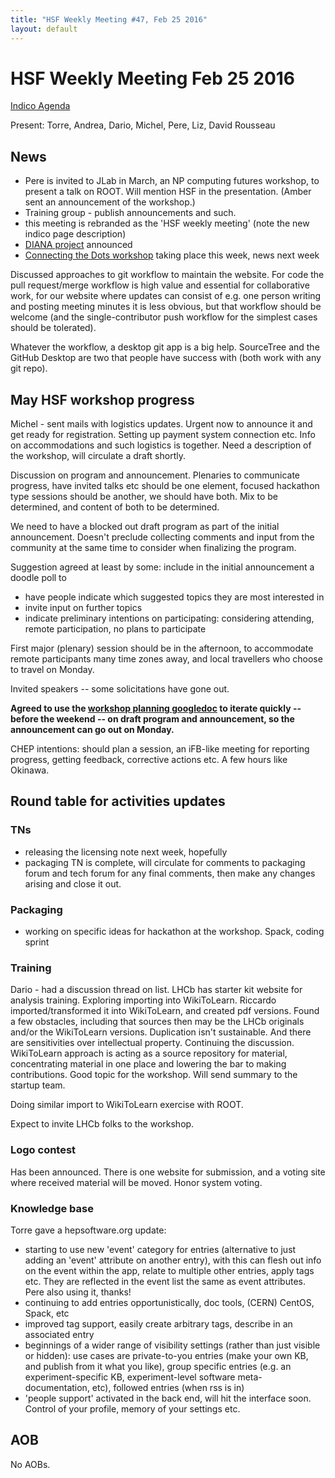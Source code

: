 ```yaml
---
title: "HSF Weekly Meeting #47, Feb 25 2016"
layout: default
---
```


# HSF Weekly Meeting Feb 25 2016

[Indico Agenda](https://indico.cern.ch/event/503373/)

Present: Torre, Andrea, Dario, Michel, Pere, Liz, David Rousseau

## News

- Pere is invited to JLab in March, an NP computing futures workshop, to present a talk on ROOT. Will mention HSF in the presentation. (Amber sent an announcement of the workshop.)
- Training group - publish announcements and such. 
- this meeting is rebranded as the 'HSF weekly meeting' (note the new indico page description)
- [DIANA project](http://diana-hep.org) announced
- [Connecting the Dots workshop](https://indico.hephy.oeaw.ac.at/event/86/) taking place this week, news next week

Discussed approaches to git workflow to maintain the website. For code the pull request/merge workflow is high value and essential for collaborative work, for our website where updates can consist of e.g. one person writing and posting meeting minutes it is less obvious, but that workflow should be welcome (and the single-contributor push workflow for the simplest cases should be tolerated).

Whatever the workflow, a desktop git app is a big help. SourceTree and the GitHub Desktop are two that people have success with (both work with any git repo).

## May HSF workshop progress

Michel - sent mails with logistics updates. Urgent now to announce it and get ready for registration.
Setting up payment system connection etc. Info on accommodations and such logistics is together. Need a description of the workshop, will circulate a draft shortly. 

Discussion on program and announcement. Plenaries to communicate progress, have invited talks etc should be one element, focused hackathon type sessions should be another, we should have both. Mix to be determined, and content of both to be determined.

We need to have a blocked out draft program as part of the initial announcement. Doesn't preclude collecting comments and input from the community at the same time to consider when finalizing the program.

Suggestion agreed at least by some: include in the initial announcement a doodle poll to

- have people indicate which suggested topics they are most interested in
- invite input on further topics
- indicate preliminary intentions on participating: considering attending, remote participation, no plans to participate

First major (plenary) session should be in the afternoon, to accommodate remote participants many time zones away, and local travellers who choose to travel on Monday.

Invited speakers -- some solicitations have gone out.

**Agreed to use the [workshop planning googledoc](https://docs.google.com/document/d/1IDVf860BB_qujt9EmsuxjO8Kv13sf5WhOtg9DV_4DGM/edit?usp=sharing) to iterate quickly -- before the weekend -- on draft program and announcement, so the announcement can go out on Monday.**

CHEP intentions: should plan a session, an iFB-like meeting for reporting progress, getting feedback, corrective actions etc. A few hours like Okinawa.

## Round table for activities updates

### TNs

- releasing the licensing note next week, hopefully
- packaging TN is complete, will circulate for comments to packaging forum and tech forum for any final comments, then make any changes arising and close it out.

### Packaging

- working on specific ideas for hackathon at the workshop. Spack, coding sprint

### Training 

Dario - had a discussion thread on list. LHCb has starter kit website for analysis training.
Exploring importing into WikiToLearn. Riccardo imported/transformed it into WikiToLearn, and created pdf versions. Found a few obstacles, including that sources then may be the LHCb originals and/or the WikiToLearn versions. Duplication isn't sustainable. And there are sensitivities over intellectual property. Continuing the discussion. WikiToLearn approach is acting as a source repository for material, concentrating material in one place and lowering the bar to making contributions. Good topic for the workshop. Will send summary to the startup team.

Doing similar import to WikiToLearn exercise with ROOT.

Expect to invite LHCb folks to the workshop.

### Logo contest 

Has been announced. There is one website for submission, and a voting site where received material will be moved. Honor system voting.

### Knowledge base

Torre gave a hepsoftware.org update:

- starting to use new 'event' category for entries (alternative to just adding an 'event' attribute on another entry), with this can flesh out info on the event within the app, relate to multiple other entries, apply tags etc. They are reflected in the event list the same as event attributes. Pere also using it, thanks! 
- continuing to add entries opportunistically, doc tools, (CERN) CentOS, Spack, etc
- improved tag support, easily create arbitrary tags, describe in an associated entry
- beginnings of a wider range of visibility settings (rather than just visible or hidden): use cases are private-to-you entries (make your own KB, and publish from it what you like), group specific entries (e.g. an experiment-specific KB, experiment-level software meta-documentation, etc), followed entries (when rss is in)
- 'people support' activated in the back end, will hit the interface soon. Control of your profile, memory of your settings etc.

## AOB

No AOBs.
